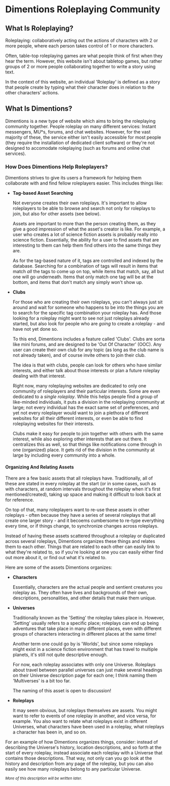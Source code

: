 Dimentions Roleplaying Community
================================

What Is Roleplaying?
--------------------
Roleplaying: collaboratively acting out the actions of characters with 2 or more people, where each person takes control of 1 or more characters.

Often, table-top roleplaying games are what people think of first when they hear the term. However, this website isn't about tabletop games, but rather groups of 2 or more people collaborating together to write a story using text.

In the context of this website, an individual 'Roleplay' is defined as a story that people create by typing what their character does in relation to the other characters' actions.

What Is Dimentions?
-------------------
Dimentions is a new type of website which aims to bring the roleplaying community together. People roleplay on many different services: Instant messengers, MU*s, forums, and chat websites. However, for the vast majority of these, the service either isn't easily accessible for most people (they require the installation of dedicated client software) or they're not designed to accomodate roleplaying (such as forums and online chat services).

### How Does Dimentions Help Roleplayers?
Dimentions strives to give its users a framework for helping them collaborate with and find fellow roleplayers easier. This includes things like:

  - **Tag-based Asset Searching**

    Not everyone creates their own roleplays. It's important to allow roleplayers to be able to browse and search not only for roleplays to join, but also for other assets (see below).

    Assets are important to more than the person creating them, as they give a good impression of what the asset's creator is like. For example, a user who creates a lot of science fiction assets is probably really into science fiction. Essentially, the ability for a user to find assets that are interesting to them can help them find others into the same things they are.

    As for the tag-based nature of it, tags are controlled and indexed by the database. Searching for a combination of tags will result in items that match *all* the tags to come up on top, while items that match, say, all but one will go underneath. Items that only match one tag will be at the bottom, and items that don't match any simply won't show up.

  - **Clubs**

    For those who are creating their own roleplays, you can't always just sit around and wait for someone who happens to be into the things you are to search for the specific tag combination your roleplay has. And those looking for a roleplay might want to see not just roleplays already started, but also look for people who are *going* to create a roleplay - and have not yet done so.

    To this end, Dimentions includes a feature called 'Clubs'. Clubs are sorta like mini forums, and are designed to be 'Out Of Character' (OOC). Any user can create their own club for any topic (as long as the club name is not already taken), and of course invite others to join their club.

    The idea is that with clubs, people can look for others who have similar interests, and either talk about those interests or plan a future roleplay dealing with that interest.

    Right now, many roleplaying websites are dedicated to only one community of roleplayers and their particular interests. Some are even dedicated to a *single roleplay*. While this helps people find a group of like-minded individuals, it puts a division in the roleplaying community at large; not every individual has the exact same set of preferences, and yet not every roleplayer would want to join a plethora of different websites for all their different interests, or even be able to find roleplaying websites for their interests.

    Clubs make it easy for people to join together with others with the same interest, while also exploring other interests that are out there. It centralizes this as well, so that things like notifications come through in one (organized) place. It gets rid of the division in the community at large by including every community into a whole.

#### Organizing And Relating Assets
There are a few basic assets that all roleplays have. Traditionally, all of these are stated in every roleplay at the start (or in some cases, such as with characters, at random intervals throughout the roleplay when it's first mentioned/created), taking up space and making it difficult to look back at for reference.

On top of that, many roleplayers want to re-use these assets in other roleplays - often because they have a series of several roleplays that all create one larger story - and it becoems cumbersome to re-type everything every time, or if things change, to synchronize changes across roleplays.

Instead of having these assets scattered throughout a roleplay or duplicated across several roleplays, Dimentions organizes these things and relates them to each other. Things that are related to each other can easily link to what they're related to, so if you're looking at one you can easily either find out more about it, or find out what it's related to.

Here are some of the assets Dimentions organizes:

  - **Characters**

    Essentially, characters are the actual people and sentient creatures you roleplay as. They often have lives and backgrounds of their own, descriptions, personalities, and other details that make them unique.

  - **Universes**

    Traditionally known as the 'Setting' the roleplay takes place in. However, 'Setting' usually refers to a specific place; roleplays can end up being adventures that take place in many different places, even with different groups of characters interacting in different places at the same time!

    Another term one could go by is 'Worlds', but since some roleplays might exist in a science fiction environment that has travel to multiple planets, it's still not quite descriptive enough.

    For now, each roleplay associates with only one Universe. Roleplays about travel between parallel universes can just make several headings on their Universe description page for each one; I think naming them 'Multiverses' is a bit too far.

    The naming of this asset is open to discussion!

  - **Roleplays**

    It may seem obvious, but roleplays themselves are assets. You might want to refer to events of one roleplay in another, and vice versa, for example. You also want to relate what roleplays exist in different Universes, what characters have been used in a roleplay, what roleplays a character has been in, and so on.

For an example of how Dimentions organizes things, consider: instead of describing the Universe's history, location descriptions, and so forth at the start of every roleplay, instead associate each roleplay with a Universe that contains those descriptions. That way, not only can you go look at the history and description from any page of the roleplay, but you can also easily see how many roleplays belong to any particular Universe.

<sup>*More of this description will be written later.*</sup>
